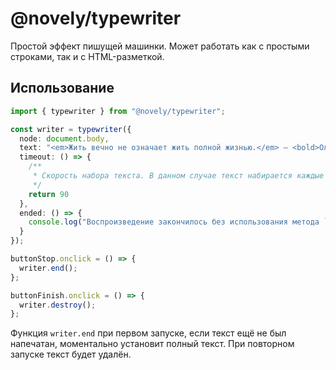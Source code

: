 # @novely/typewriter

Простой эффект пишущей машинки. Может работать как с простыми строками, так и с HTML-разметкой.

## Использование

```ts title="main.ts"
import { typewriter } from "@novely/typewriter";

const writer = typewriter({
  node: document.body,
  text: "<em>Жить вечно не означает жить полной жизнью.</em> — <bold>Ольгерд Фон Эверик<bold/>",
  timeout: () => {
    /**
     * Скорость набора текста. В данном случае текст набирается каждые 90 миллисекунд
     */
    return 90
  },
  ended: () => {
    console.log("Воспроизведение закончилось без использования метода `end`");
  }
});

buttonStop.onclick = () => {
  writer.end();
};

buttonFinish.onclick = () => {
  writer.destroy();
};
```

Функция `writer.end` при первом запуске, если текст ещё не был напечатан, моментально установит полный текст. При повторном запуске текст будет удалён.

